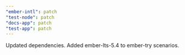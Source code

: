 ```yaml
---
"ember-intl": patch
"test-node": patch
"docs-app": patch
"test-app": patch
---
```


Updated dependencies. Added ember-lts-5.4 to ember-try scenarios.
